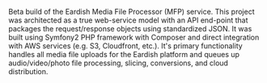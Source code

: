 Beta build of the Eardish Media File Processor (MFP) service. This project was architected as a true web-service model with an API end-point that packages the request/response objects using standardized JSON. It was built using Symfony2 PHP framework with Composer and direct integration with AWS services (e.g. S3, Cloudfront, etc.). It's primary functionality handles all media file uploads for the Eardish platform and queues up audio/video/photo file processing, slicing, conversions, and cloud distribution.
